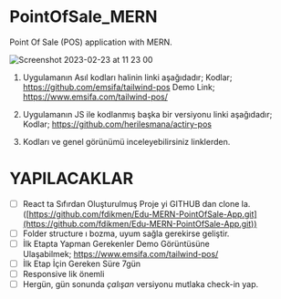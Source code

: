 # PointOfSale_MERN
Point Of Sale (POS) application with MERN.

![Screenshot 2023-02-23 at 11 23 00](https://user-images.githubusercontent.com/8514244/220859941-29f3dc4d-abb0-4e9f-a80b-a32082ca6e81.png)


1.  Uygulamanın Asıl kodları halinin linki aşağıdadır;
    Kodlar; https://github.com/emsifa/tailwind-pos
    Demo Link; https://www.emsifa.com/tailwind-pos/
    
2.  Uygulamanın JS ile kodlanmış başka bir versiyonu linki aşağıdadır;
    Kodlar; https://github.com/herilesmana/actiry-pos
    
3.  Kodları ve genel görünümü inceleyebilirsiniz linklerden.
    

# YAPILACAKLAR

- [ ] React ta Sıfırdan Oluşturulmuş Proje yi GITHUB dan clone la. ([https://github.com/fdikmen/Edu-MERN-PointOfSale-App.git](https://github.com/fdikmen/Edu-MERN-PointOfSale-App.git))
- [ ] Folder structure ı bozma, uyum sağla gerekirse geliştir.
- [ ] İlk Etapta Yapman Gerekenler Demo Görüntüsüne Ulaşabilmek; https://www.emsifa.com/tailwind-pos/
- [ ] İlk Etap İçin Gereken Süre 7gün
- [ ] Responsive lik önemli
- [ ] Hergün, gün sonunda *çalışan* versiyonu mutlaka check-in yap.
